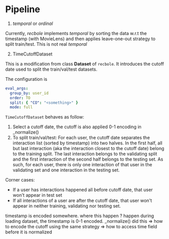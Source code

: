# Pipeline

1. _temporal_ or _ordinal_

Currently, _recbole_ implements _temporal_ by sorting the data w.r.t the timestamp (with MovieLens) and then applies leave-one-out strategy to split train/test. This is not real _temporal_

2. TimeCutoffDataset

This is a modification from class **Dataset** of `recbole`. It introduces the cutoff date used to split the train/val/test datasets.

The configuration is

```yaml
eval_args:
  group_by: user_id
  order: TO
  split: { "CO": "<something>" }
  mode: full
```

`TimeCutoffDataset` behaves as follow:
1. Select a cutoff date, the cutoff is also applied 0-1 encoding in _normalize()
2. To split train/val/test: For each user, the cutoff date separates the interaction list (sorted by timestamp) into two halves. In the first half, all but last interaction (aka the interaction closest to the cutoff date) belong to the training split. The last interaction belongs to the validating split and the first interaction of the second half belongs to the testing set. As such, for each user, there is only one interaction of that user in the validating set and one interaction in the testing set.

Corner cases:
  - If a user has interactions happened all before cutoff date, that user won't appear in test set
  - If all interactions of a user are after the cutoff date, that user won't appear in neither training, validating nor testing set.

timestamp is encoded somewhere. where this happen ? 
    happen during loading dataset, the timestamp is 0-1 encoded.
    _normalize() did this
    => how to encode the cutoff using the same strategy
    => how to access time field before it is normalized

